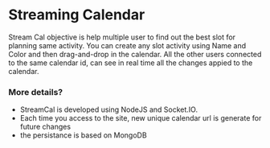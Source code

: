# Streaming Calendar #

Stream Cal objective is help multiple user to find out the best slot for planning same activity.
You can create any slot activity using Name and Color and then drag-and-drop in the calendar.
All the other users connected to the same calendar id, can see in real time all the changes appied to the calendar.

### More details? ###

* StreamCal is developed using NodeJS and Socket.IO.
* Each time you access to the site, new unique calendar url is generate for future changes
* the persistance is based on MongoDB

